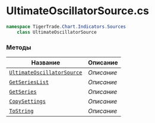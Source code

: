 
# UltimateOscillatorSource.cs
```csharp
namespace TigerTrade.Chart.Indicators.Sources  
    class UltimateOscillatorSource
```

### Методы
| Название | Описание |
| --- | --- |
| [`UltimateOscillatorSource`](./Методы/UltimateOscillatorSource.md) | *Описание* |
| [`GetSeriesList`](./Методы/GetSeriesList.md) | *Описание* |
| [`GetSeries`](./Методы/GetSeries.md) | *Описание* |
| [`CopySettings`](./Методы/CopySettings.md) | *Описание* |
| [`ToString`](./Методы/ToString.md) | *Описание* |
